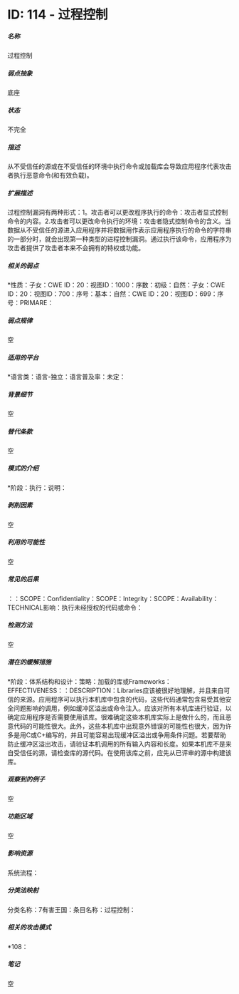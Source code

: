 # ID: 114 - 过程控制
<h5>名称</h5>过程控制
<h5>弱点抽象</h5>底座
<h5>状态</h5>不完全
<h5>描述</h5>从不受信任的源或在不受信任的环境中执行命令或加载库会导致应用程序代表攻击者执行恶意命令(和有效负载)。
<h5>扩展描述</h5>过程控制漏洞有两种形式：1。攻击者可以更改程序执行的命令：攻击者显式控制命令的内容。2.攻击者可以更改命令执行的环境：攻击者隐式控制命令的含义。当数据从不受信任的源进入应用程序并将数据用作表示应用程序执行的命令的字符串的一部分时，就会出现第一种类型的进程控制漏洞。通过执行该命令，应用程序为攻击者提供了攻击者本来不会拥有的特权或功能。
<h5>相关的弱点</h5>*性质：子女：CWE ID：20：视图ID：1000：序数：初级：自然：子女：CWE ID：20：视图ID：700：序号：基本：自然：CWE ID：20：视图ID：699：序号：PRIMARE：
<h5>弱点规律</h5>空
<h5>适用的平台</h5>*语言类：语言-独立：语言普及率：未定：
<h5>背景细节</h5>空
<h5>替代条款</h5>空
<h5>模式的介绍</h5>*阶段：执行：说明：
<h5>剥削因素</h5>空
<h5>利用的可能性</h5>空
<h5>常见的后果</h5>：：SCOPE：Confidentiality：SCOPE：Integrity：SCOPE：Availability：TECHNICAL影响：执行未经授权的代码或命令：
<h5>检测方法</h5>空
<h5>潜在的缓解措施</h5>*阶段：体系结构和设计：策略：加载的库或Frameworks：EFFECTIVENESS：：DESCRIPTION：Libraries应该被很好地理解，并且来自可信的来源。应用程序可以执行本机库中包含的代码，这些代码通常包含易受其他安全问题影响的调用，例如缓冲区溢出或命令注入。应该对所有本机库进行验证，以确定应用程序是否需要使用该库。很难确定这些本机库实际上是做什么的，而且恶意代码的可能性很大。此外，这些本机库中出现意外错误的可能性也很大，因为许多是用C或C+编写的，并且可能容易出现缓冲区溢出或争用条件问题。若要帮助防止缓冲区溢出攻击，请验证本机调用的所有输入内容和长度。如果本机库不是来自受信任的源，请检查库的源代码。在使用该库之前，应先从已评审的源中构建该库。
<h5>观察到的例子</h5>空
<h5>功能区域</h5>空
<h5>影响资源</h5>系统流程：
<h5>分类法映射</h5>分类名称：7有害王国：条目名称：过程控制：
<h5>相关的攻击模式</h5>*108：
<h5>笔记</h5>空

